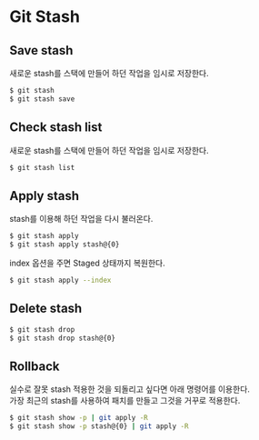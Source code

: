 # Git Stash

## Save stash

새로운 stash를 스택에 만들어 하던 작업을 임시로 저장한다.

```bash
$ git stash
$ git stash save
```

## Check stash list

새로운 stash를 스택에 만들어 하던 작업을 임시로 저장한다.

```bash
$ git stash list
```

## Apply stash

stash를 이용해 하던 작업을 다시 불러온다.

```bash
$ git stash apply
$ git stash apply stash@{0}
```

index 옵션을 주면 Staged 상태까지 복원한다.

```bash
$ git stash apply --index
```

## Delete stash

```bash
$ git stash drop
$ git stash drop stash@{0}
```

## Rollback

실수로 잘못 stash 적용한 것을 되돌리고 싶다면 아래 명령어를 이용한다.  
가장 최근의 stash를 사용하여 패치를 만들고 그것을 거꾸로 적용한다.

```bash
$ git stash show -p | git apply -R
$ git stash show -p stash@{0} | git apply -R
```
